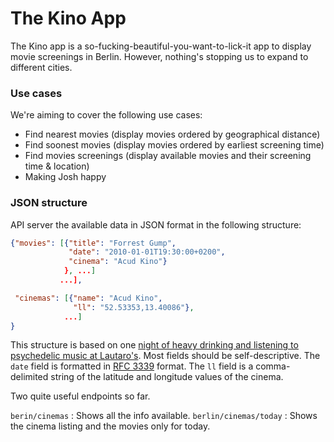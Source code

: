 The Kino App
============

The Kino app is a so-fucking-beautiful-you-want-to-lick-it app to display movie screenings in Berlin. However, nothing's stopping us to expand to different cities.

### Use cases
We're aiming to cover the following use cases:
  * Find nearest movies (display movies ordered by geographical distance)
  * Find soonest movies (display movies ordered by earliest screening time)
  * Find movies screenings (display available movies and their screening time & location)
  * Making Josh happy

### JSON structure
API server the available data in JSON format in the following structure:
```json
{"movies": [{"title": "Forrest Gump",
             "date": "2010-01-01T19:30:00+0200",
             "cinema": "Acud Kino"}
            }, ...]
           ...],

 "cinemas": [{"name": "Acud Kino",
              "ll": "52.53353,13.40086"},
            ...]
}
```
This structure is based on one [night of heavy drinking and listening to psychedelic music at Lautaro's](doc/images/2013-09-25-use_cases_and_json_format.jpg). Most fields should be self-descriptive. The `date` field is formatted in [RFC 3339](http://tools.ietf.org/html/rfc3339) format. The `ll` field is a comma-delimited string of the latitude and longitude values of the cinema.

Two quite useful endpoints so far.

`berin/cinemas` : Shows all the info available.
`berlin/cinemas/today` : Shows the cinema listing and the movies only for today.
